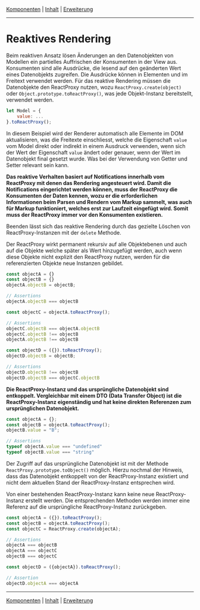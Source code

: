 [Komponenten](composite.md) | [Inhalt](README.md#reaktives-rendering) | [Erweiterung](extension.md)
- - -

# Reaktives Rendering

Beim reaktiven Ansatz l&ouml;sen &Auml;nderungen an den Datenobjekten von
Modellen ein partielles Auffrischen der Konsumenten in der View aus. Konsumenten
sind alle Ausdr&uuml;cke, die lesend auf den ge&auml;nderten Wert eines
Datenobjekts zugreifen. Die Ausdr&uuml;cke k&ouml;nnen in Elementen und im
Freitext verwendet werden. F&uuml;r das reaktive Rendering m&uuml;ssen die
Datenobjekte den ReactProxy nutzen, wozu `ReactProxy.create(object)` oder
`Object.prototype.toReactProxy()`, was jede Objekt-Instanz bereitstellt,
verwendet werden.

```javascript
let Model = {
    value: ...
}.toReactProxy();
```

In diesem Beispiel wird der Renderer automatisch alle Elemente im DOM
aktualisieren, was die Freitexte einschliesst, welche die Eigenschaft `value`
vom Model direkt oder indirekt in einem Ausdruck verwenden, wenn sich der Wert
der Eigenschaft `value` &auml;ndert oder genauer, wenn der Wert im Datenobjekt
final gesetzt wurde. Was bei der Verwendung von Getter und Setter relevant sein
kann.

__Das reaktive Verhalten basiert auf Notifications innerhalb vom ReactProxy mit
denen das Rendering angesteuert wird. Damit die Notifications eingerichtet
werden k&ouml;nnen, muss der ReactProxy die Konsumenten der Daten kennen, wozu
er die erforderlichen Informationen beim Parsen und Rendern vom Markup sammelt,
was auch für Markup funktioniert, welches erst zur Laufzeit eingef&uuml;gt wird.
Somit muss der ReactProxy immer vor den Konsumenten existieren.__

Beenden l&auml;sst sich das reaktive Rendering durch das gezielte L&ouml;schen
von ReactProxy-Instanzen mit der `delete` Methode.

Der ReactProxy wirkt permanent rekursiv auf alle Objektebenen und auch auf die
Objekte welche sp&auml;ter als Wert hinzugef&uuml;gt werden, auch wenn diese
Objekte nicht explizit den ReactProxy nutzen, werden f&uuml;r die referenzierten
Objekte neue Instanzen gebildet.

```javascript
const objectA = {}
const objectB = {}
objectA.objectB = objectB;

// Assertions
objectA.objectB === objectB

const objectC = objectA.toReactProxy();

// Assertions
objectC.objectB === objectA.objectB
objectC.objectB !== objectB
objectA.objectB !== objectB

const objectD = ({}).toReactProxy();
objectD.objectB = objectB;

// Assertions
objectD.objectB !== objectB
objectD.objectB === objectC.objectB
```

__Die ReactProxy-Instanz und das urspr&uuml;ngliche Datenobjekt sind entkoppelt.
Vergleichbar mit einem DTO (Data Transfer Object) ist die ReactProxy-Instanz
eigenst&auml;ndig und hat keine direkten Referenzen zum urspr&uuml;nglichen
Datenobjekt.__

```javascript
const objectA = {};
const objectB = objectA.toReactProxy();
objectB.value = "B";

// Assertions
typeof objectA.value === "undefined"
typeof objectB.value === "string"
```

Der Zugriff auf das urspr&uuml;ngliche Datenobjekt ist mit der Methode
`ReactProxy.prototype.toObject()` m&ouml;glich. Hierzu nochmal der Hinweis, dass
das Datenobjekt entkoppelt von der ReactProxy-Instanz existiert und nicht dem
aktuellen Stand der ReactProxy-Instanz entsprechen wird.

Von einer bestehenden ReactProxy-Instanz kann keine neue ReactProxy-Instanz
erstellt werden. Die entsprechenden Methoden werden immer eine Referenz auf die
urspr&uuml;ngliche ReactProxy-Instanz zur&uuml;ckgeben.

```javascript
const objectA = ({}).toReactProxy();
const objectB = objectA.toReactProxy();
const objectC = ReactProxy.create(objectA);

// Assertions
objectA === objectB
objectA === objectC
objectB === objectC

const objectD = ({objectA}).toReactProxy();

// Assertion
objectD.objectA === objectA
```


- - -

[Komponenten](composite.md) | [Inhalt](README.md#reaktives-rendering) | [Erweiterung](extension.md)

